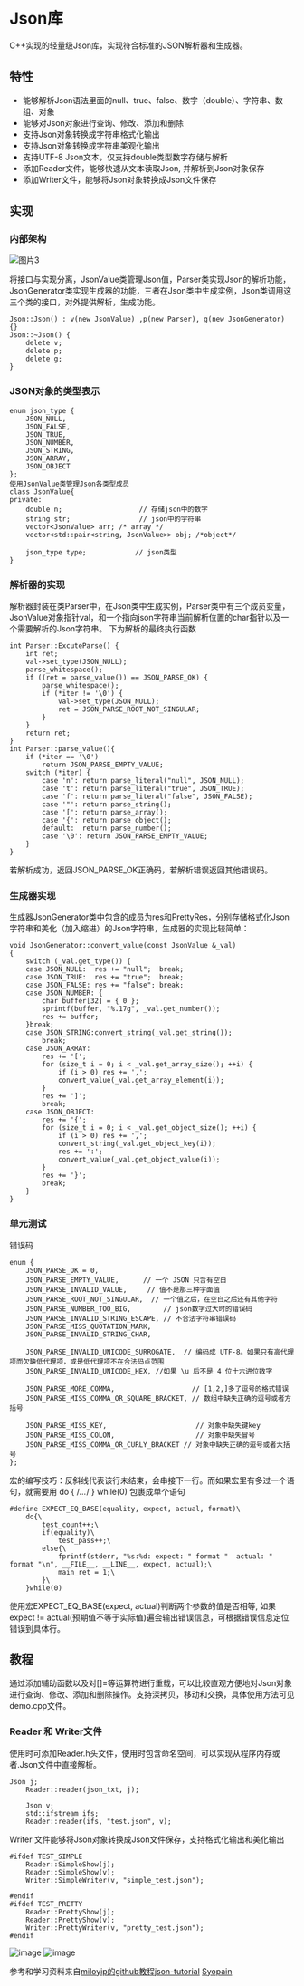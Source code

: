 # Json库
C++实现的轻量级Json库，实现符合标准的JSON解析器和生成器。
## 特性
* 能够解析Json语法里面的null、true、false、数字（double）、字符串、数组、对象
* 能够对Json对象进行查询、修改、添加和删除
* 支持Json对象转换成字符串格式化输出
* 支持Json对象转换成字符串美观化输出
* 支持UTF-8 Json文本，仅支持double类型数字存储与解析
* 添加Reader文件，能够快速从文本读取Json, 并解析到Json对象保存
* 添加Writer文件，能够将Json对象转换成Json文件保存

## 实现
###  内部架构

![图片3](https://user-images.githubusercontent.com/66367559/120108253-f08d9d80-c196-11eb-9f34-433fd6ed920f.jpg)

将接口与实现分离，JsonValue类管理Json值，Parser类实现Json的解析功能，JsonGenerator类实现生成器的功能，三者在Json类中生成实例，Json类调用这三个类的接口，对外提供解析，生成功能。
```
Json::Json() : v(new JsonValue) ,p(new Parser), g(new JsonGenerator) {}
Json::~Json() { 
	delete v;
	delete p;
	delete g;
}
```

### JSON对象的类型表示
```
enum json_type {
    JSON_NULL,
    JSON_FALSE,
    JSON_TRUE,
    JSON_NUMBER,
    JSON_STRING,
    JSON_ARRAY,
    JSON_OBJECT
}; 
使用JsonValue类管理Json各类型成员
class JsonValue{
private:
    double n;                   // 存储json中的数字     
    string str;                 // json中的字符串
    vector<JsonValue> arr; /* array */
    vector<std::pair<string, JsonValue>> obj; /*object*/
    
    json_type type;            // json类型
}
```
### 解析器的实现
解析器封装在类Parser中，在Json类中生成实例，Parser类中有三个成员变量，JsonValue对象指针val，和一个指向json字符串当前解析位置的char指针以及一个需要解析的Json字符串。
下为解析的最终执行函数
```
int Parser::ExcuteParse() {
	int ret;
	val->set_type(JSON_NULL);
	parse_whitespace();
	if ((ret = parse_value()) == JSON_PARSE_OK) {
		parse_whitespace();
		if (*iter != '\0') {
			val->set_type(JSON_NULL);
			ret = JSON_PARSE_ROOT_NOT_SINGULAR;
		}
	}
	return ret;	
}
int Parser::parse_value(){
	if (*iter == '\0')
		return JSON_PARSE_EMPTY_VALUE;
	switch (*iter) {
		case 'n': return parse_literal("null", JSON_NULL);
		case 't': return parse_literal("true", JSON_TRUE);
		case 'f': return parse_literal("false", JSON_FALSE);
		case '"': return parse_string();
		case '[': return parse_array();
		case '{': return parse_object();
		default:  return parse_number();
		case '\0': return JSON_PARSE_EMPTY_VALUE;
	}
}
```
若解析成功，返回JSON_PARSE_OK正确码，若解析错误返回其他错误码。
### 生成器实现
生成器JsonGenerator类中包含的成员为res和PrettyRes，分别存储格式化Json字符串和美化（加入缩进）的Json字符串，生成器的实现比较简单：
```
void JsonGenerator::convert_value(const JsonValue &_val)
{
    switch (_val.get_type()) {
    case JSON_NULL:  res += "null";  break;
    case JSON_TRUE:  res += "true";  break;
    case JSON_FALSE: res += "false"; break;
    case JSON_NUMBER: {
        char buffer[32] = { 0 };
        sprintf(buffer, "%.17g", _val.get_number());
        res += buffer;
    }break;       
    case JSON_STRING:convert_string(_val.get_string());
        break;
    case JSON_ARRAY:
        res += '[';
        for (size_t i = 0; i < _val.get_array_size(); ++i) {
            if (i > 0) res += ',';
            convert_value(_val.get_array_element(i));
        }
        res += ']';
        break;  
    case JSON_OBJECT:
        res += '{';
        for (size_t i = 0; i < _val.get_object_size(); ++i) {
            if (i > 0) res += ',';
            convert_string(_val.get_object_key(i));
            res += ':';
            convert_value(_val.get_object_value(i));
        }
        res += '}';
        break;
    }
}
```

### 单元测试
错误码
```
enum {
    JSON_PARSE_OK = 0,
    JSON_PARSE_EMPTY_VALUE,      // 一个 JSON 只含有空白
    JSON_PARSE_INVALID_VALUE,     // 值不是那三种字面值
    JSON_PARSE_ROOT_NOT_SINGULAR,  // 一个值之后，在空白之后还有其他字符
    JSON_PARSE_NUMBER_TOO_BIG,        // json数字过大时的错误码
    JSON_PARSE_INVALID_STRING_ESCAPE, // 不合法字符串错误码
    JSON_PARSE_MISS_QUOTATION_MARK,
    JSON_PARSE_INVALID_STRING_CHAR,

    JSON_PARSE_INVALID_UNICODE_SURROGATE,  // 编码成 UTF-8。如果只有高代理项而欠缺低代理项，或是低代理项不在合法码点范围
    JSON_PARSE_INVALID_UNICODE_HEX, //如果 \u 后不是 4 位十六进位数字

    JSON_PARSE_MORE_COMMA,                   // [1,2,]多了逗号的格式错误
    JSON_PARSE_MISS_COMMA_OR_SQUARE_BRACKET, // 数组中缺失正确的逗号或者方括号

    JSON_PARSE_MISS_KEY,                      // 对象中缺失键key
    JSON_PARSE_MISS_COLON,                    // 对象中缺失冒号
    JSON_PARSE_MISS_COMMA_OR_CURLY_BRACKET // 对象中缺失正确的逗号或者大括号
};
```
宏的编写技巧：反斜线代表该行未结束，会串接下一行。而如果宏里有多过一个语句，就需要用 do { /*...*/ } while(0) 包裹成单个语句
```
#define EXPECT_EQ_BASE(equality, expect, actual, format)\
    do{\
        test_count++;\
        if(equality)\
            test_pass++;\
        else{\
            fprintf(stderr, "%s:%d: expect: " format "  actual: " format "\n", __FILE__, __LINE__, expect, actual);\
            main_ret = 1;\
        }\
    }while(0)
```
使用宏EXPECT_EQ_BASE(expect, actual)判断两个参数的值是否相等, 如果expect != actual(预期值不等于实际值)遍会输出错误信息，可根据错误信息定位错误到具体行。 

## 教程

通过添加辅助函数以及对[]=等运算符进行重载，可以比较直观方便地对Json对象进行查询、修改、添加和删除操作。支持深拷贝，移动和交换，具体使用方法可见demo.cpp文件。
### Reader 和 Writer文件
使用时可添加Reader.h头文件，使用时包含命名空间，可以实现从程序内存或者.Json文件中直接解析。
```
Json j;
    Reader::reader(json_txt, j);

    Json v;
    std::ifstream ifs;
    Reader::reader(ifs, "test.json", v);
```
Writer 文件能够将Json对象转换成Json文件保存，支持格式化输出和美化输出
```
#ifdef TEST_SIMPLE
    Reader::SimpleShow(j);
    Reader::SimpleShow(v);
    Writer::SimpleWriter(v, "simple_test.json");

#endif
#ifdef TEST_PRETTY
    Reader::PrettyShow(j);
    Reader::PrettyShow(v);
    Writer::PrettyWriter(v, "pretty_test.json");
#endif
```

![image](https://user-images.githubusercontent.com/66367559/120109960-431e8800-c19e-11eb-8cb4-ae99a8017e98.png)
![image](https://user-images.githubusercontent.com/66367559/120109986-5b8ea280-c19e-11eb-88f2-169f9bc7e54d.png)


参考和学习资料来自[miloyip的github教程json-tutorial](https://github.com/miloyip/json-tutorial)
[Syopain](https://github.com/Syopain/Json)




















